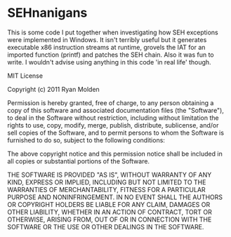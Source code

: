 SEHnanigans
===========

This is some code I put together when investigating how SEH exceptions were implemented in Windows. It isn't terribly useful but it generates executable x86 instruction streams at runtime, grovels the IAT for an imported function (printf) and patches the SEH chain. Also it was fun to write. I wouldn't advise using anything in this code 'in real life' though.

MIT License

Copyright (c) 2011 Ryan Molden

Permission is hereby granted, free of charge, to any person obtaining a copy of this software and associated documentation files (the "Software"), to deal in the Software without restriction, including without limitation the rights to use, copy, modify, merge, publish, distribute, sublicense, and/or sell copies of the Software, and to permit persons to whom the Software is furnished to do so, subject to the following conditions:

The above copyright notice and this permission notice shall be included in all copies or substantial portions of the Software.

THE SOFTWARE IS PROVIDED "AS IS", WITHOUT WARRANTY OF ANY KIND, EXPRESS OR IMPLIED, INCLUDING BUT NOT LIMITED TO THE WARRANTIES OF MERCHANTABILITY, FITNESS FOR A PARTICULAR PURPOSE AND NONINFRINGEMENT. IN NO EVENT SHALL THE AUTHORS OR COPYRIGHT HOLDERS BE LIABLE FOR ANY CLAIM, DAMAGES OR OTHER LIABILITY, WHETHER IN AN ACTION OF CONTRACT, TORT OR OTHERWISE, ARISING FROM, OUT OF OR IN CONNECTION WITH THE SOFTWARE OR THE USE OR OTHER DEALINGS IN THE SOFTWARE.